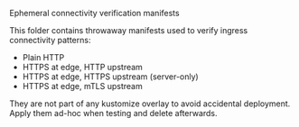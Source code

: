Ephemeral connectivity verification manifests

This folder contains throwaway manifests used to verify ingress connectivity patterns:
- Plain HTTP
- HTTPS at edge, HTTP upstream
- HTTPS at edge, HTTPS upstream (server-only)
- HTTPS at edge, mTLS upstream

They are not part of any kustomize overlay to avoid accidental deployment. Apply them ad-hoc when testing and delete afterwards.
